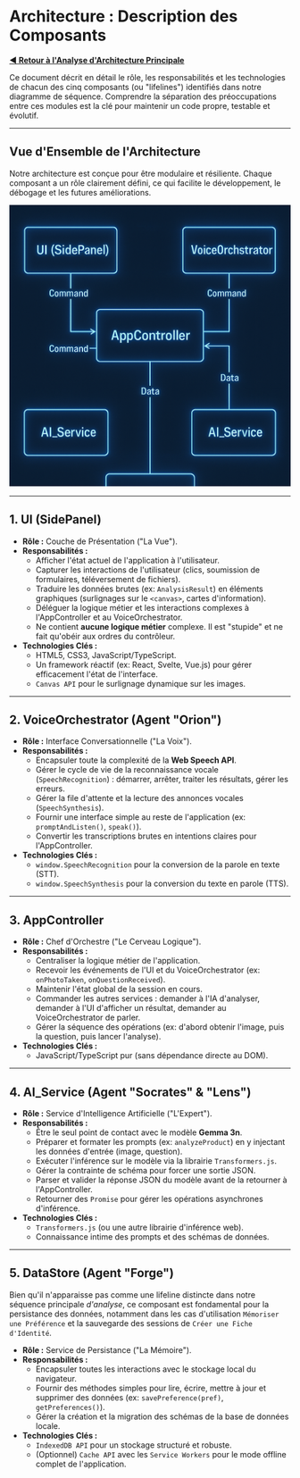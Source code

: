 # Architecture : Description des Composants

**[◀ Retour à l'Analyse d'Architecture Principale](../SEQUENCE_DIAGRAM.md)**

Ce document décrit en détail le rôle, les responsabilités et les technologies de chacun des cinq composants (ou "lifelines") identifiés dans notre diagramme de séquence. Comprendre la séparation des préoccupations entre ces modules est la clé pour maintenir un code propre, testable et évolutif.

---

## Vue d'Ensemble de l'Architecture

Notre architecture est conçue pour être modulaire et résiliente. Chaque composant a un rôle clairement défini, ce qui facilite le développement, le débogage et les futures améliorations.

<p align="center">
  <img src="../../assets/components-architecture.png" alt="generate image: a professional software architecture diagram. Five main components are shown as distinct boxes: 'UI (SidePanel)', 'VoiceOrchestrator', 'AppController', 'AI_Service', and 'DataStore' (a new component for IndexedDB). Arrows clearly show the flow of commands and data between them, with the AppController at the center, orchestrating the others. The style is 'Blue-Glow Infographic': clean, futuristic, and professional. --ar 16:9">
</p>

---

## 1. UI (SidePanel)

-   **Rôle :** Couche de Présentation ("La Vue").
-   **Responsabilités :**
    -   Afficher l'état actuel de l'application à l'utilisateur.
    -   Capturer les interactions de l'utilisateur (clics, soumission de formulaires, téléversement de fichiers).
    -   Traduire les données brutes (ex: `AnalysisResult`) en éléments graphiques (surlignages sur le `<canvas>`, cartes d'information).
    -   Déléguer la logique métier et les interactions complexes à l'AppController et au VoiceOrchestrator.
    -   Ne contient **aucune logique métier** complexe. Il est "stupide" et ne fait qu'obéir aux ordres du contrôleur.
-   **Technologies Clés :**
    -   HTML5, CSS3, JavaScript/TypeScript.
    -   Un framework réactif (ex: React, Svelte, Vue.js) pour gérer efficacement l'état de l'interface.
    -   `Canvas API` pour le surlignage dynamique sur les images.

---

## 2. VoiceOrchestrator (Agent "Orion")

-   **Rôle :** Interface Conversationnelle ("La Voix").
-   **Responsabilités :**
    -   Encapsuler toute la complexité de la **Web Speech API**.
    -   Gérer le cycle de vie de la reconnaissance vocale (`SpeechRecognition`) : démarrer, arrêter, traiter les résultats, gérer les erreurs.
    -   Gérer la file d'attente et la lecture des annonces vocales (`SpeechSynthesis`).
    -   Fournir une interface simple au reste de l'application (ex: `promptAndListen()`, `speak()`).
    -   Convertir les transcriptions brutes en intentions claires pour l'AppController.
-   **Technologies Clés :**
    -   `window.SpeechRecognition` pour la conversion de la parole en texte (STT).
    -   `window.SpeechSynthesis` pour la conversion du texte en parole (TTS).

---

## 3. AppController

-   **Rôle :** Chef d'Orchestre ("Le Cerveau Logique").
-   **Responsabilités :**
    -   Centraliser la logique métier de l'application.
    -   Recevoir les événements de l'UI et du VoiceOrchestrator (ex: `onPhotoTaken`, `onQuestionReceived`).
    -   Maintenir l'état global de la session en cours.
    -   Commander les autres services : demander à l'IA d'analyser, demander à l'UI d'afficher un résultat, demander au VoiceOrchestrator de parler.
    -   Gérer la séquence des opérations (ex: d'abord obtenir l'image, puis la question, puis lancer l'analyse).
-   **Technologies Clés :**
    -   JavaScript/TypeScript pur (sans dépendance directe au DOM).

---

## 4. AI_Service (Agent "Socrates" & "Lens")

-   **Rôle :** Service d'Intelligence Artificielle ("L'Expert").
-   **Responsabilités :**
    -   Être le seul point de contact avec le modèle **Gemma 3n**.
    -   Préparer et formater les prompts (ex: `analyzeProduct`) en y injectant les données d'entrée (image, question).
    -   Exécuter l'inférence sur le modèle via la librairie `Transformers.js`.
    -   Gérer la contrainte de schéma pour forcer une sortie JSON.
    -   Parser et valider la réponse JSON du modèle avant de la retourner à l'AppController.
    -   Retourner des `Promise` pour gérer les opérations asynchrones d'inférence.
-   **Technologies Clés :**
    -   `Transformers.js` (ou une autre librairie d'inférence web).
    -   Connaissance intime des prompts et des schémas de données.

---

## 5. DataStore (Agent "Forge")

Bien qu'il n'apparaisse pas comme une lifeline distincte dans notre séquence principale *d'analyse*, ce composant est fondamental pour la persistance des données, notamment dans les cas d'utilisation `Mémoriser une Préférence` et la sauvegarde des sessions de `Créer une Fiche d'Identité`.

-   **Rôle :** Service de Persistance ("La Mémoire").
-   **Responsabilités :**
    -   Encapsuler toutes les interactions avec le stockage local du navigateur.
    -   Fournir des méthodes simples pour lire, écrire, mettre à jour et supprimer des données (ex: `savePreference(pref)`, `getPreferences()`).
    -   Gérer la création et la migration des schémas de la base de données locale.
-   **Technologies Clés :**
    -   `IndexedDB API` pour un stockage structuré et robuste.
    -   (Optionnel) `Cache API` avec les `Service Workers` pour le mode offline complet de l'application.